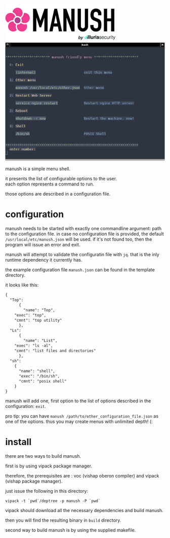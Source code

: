 
![](logo.png)
![](menu.png)

manush is a simple menu shell.

it presents the list of configurable options to the user.  
each option represents a command to run.  

those options are described in a configuration file.

configuration
=============

manush needs to be started with exactly one commandline argument: path to the configuration file. in case no configuration file is provided, the default `/usr/local/etc/manush.json` will be used. if it's not found too, then the program will issue an error and exit.

manush will attempt to validate the configuratin file with `jq`. that is the inly runtime dependency it currently has.

the example configuration file `manush.json` can be found in the template directory.

it looks like this:

```
{
  "Top":
      {
        "name": "Top",
	"exec": "top",
	"cmnt": "top utility"
      },
  "Ls":
      {
        "name": "List",
	"exec": "ls -al",
	"cmnt": "list files and directories"
      },
  "sh":
    {
      "name": "shell",
      "exec": "/bin/sh",
      "cmnt": "posix shell"
    }
}

```

manush will add one, first option to the list of options described in the configuration: `exit`.

pro tip: you can have `manush /path/to/other_configuration_file.json` as one of the options. thus you may create menus with unlimited depth! (:

install
============

there are two ways to build manush.

first is by using vipack package manager.

therefore, the prerequisites are : voc (vishap oberon compiler) and vipack (vishap package manager).

just issue the following in this directory:

```
vipack -t `pwd`/deptree -p manush -P `pwd`
```

vipack should download all the necessary dependencies and build manush.

then you will find the resulting binary in `build` directory.

second way to build manush is by using the supplied makefile.

